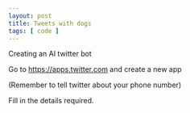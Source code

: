 ```yaml
---
layout: post
title: Tweets with dogs
tags: [ code ]
---
```


Creating an AI twitter bot

Go to https://apps.twitter.com and create a new app

(Remember to tell twitter about your phone number)

Fill in the details required.



